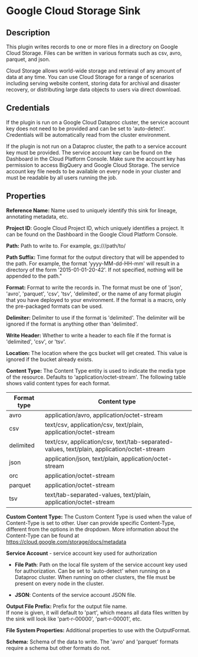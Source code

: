 # Google Cloud Storage Sink

Description
-----------
This plugin writes records to one or more files in a directory on Google Cloud Storage.
Files can be written in various formats such as csv, avro, parquet, and json.

Cloud Storage allows world-wide storage and retrieval of any amount of data at any time.
You can use Cloud Storage for a range of scenarios including serving website content,
storing data for archival and disaster recovery,
or distributing large data objects to users via direct download.

Credentials
-------------
If the plugin is run on a Google Cloud Dataproc cluster, the service account key does not need to be
provided and can be set to 'auto-detect'.
Credentials will be automatically read from the cluster environment.

If the plugin is not run on a Dataproc cluster, the path to a service account key must be provided.
The service account key can be found on the Dashboard in the Cloud Platform Console.
Make sure the account key has permission to access BigQuery and Google Cloud Storage.
The service account key file needs to be available on every node in your cluster and
must be readable by all users running the job.

Properties
----------
**Reference Name:** Name used to uniquely identify this sink for lineage, annotating metadata, etc.

**Project ID**: Google Cloud Project ID, which uniquely identifies a project.
It can be found on the Dashboard in the Google Cloud Platform Console.

**Path:** Path to write to. For example, gs://<bucket>/path/to/

**Path Suffix:** Time format for the output directory that will be appended to the path.
For example, the format 'yyyy-MM-dd-HH-mm' will result in a directory of the form '2015-01-01-20-42'.
If not specified, nothing will be appended to the path."

**Format:** Format to write the records in.
The format must be one of 'json', 'avro', 'parquet', 'csv', 'tsv', 'delimited', or the
name of any format plugin that you have deployed to your environment.
If the format is a macro, only the pre-packaged formats can be used.

**Delimiter:** Delimiter to use if the format is 'delimited'.
The delimiter will be ignored if the format is anything other than 'delimited'.

**Write Header:** Whether to write a header to each file if the format is 'delimited', 'csv', or 'tsv'.

**Location:** The location where the gcs bucket will get created. This value is ignored if the bucket already exists.

**Content Type:** The Content Type entity is used to indicate the media type of the resource.
Defaults to 'application/octet-stream'. The following table shows valid content types for each format.

| Format type   | Content type                                                                               |
|---------------|--------------------------------------------------------------------------------------------|
| avro          | application/avro, application/octet-stream                                                 |
| csv           | text/csv, application/csv, text/plain, application/octet-stream                            |
| delimited     | text/csv, application/csv, text/tab-separated-values, text/plain, application/octet-stream |
| json          | application/json, text/plain, application/octet-stream                                     |
| orc           | application/octet-stream                                                                   |
| parquet       | application/octet-stream                                                                   |
| tsv           | text/tab-separated-values, text/plain, application/octet-stream                            |

**Custom Content Type:** The Custom Content Type is used when the value of Content-Type is set to other.
User can provide specific Content-Type, different from the options in the dropdown.
More information about the Content-Type can be found at https://cloud.google.com/storage/docs/metadata

**Service Account**  - service account key used for authorization

* **File Path**: Path on the local file system of the service account key used for
authorization. Can be set to 'auto-detect' when running on a Dataproc cluster.
When running on other clusters, the file must be present on every node in the cluster.

* **JSON**: Contents of the service account JSON file.

**Output File Prefix:** Prefix for the output file name.  
If none is given, it will default to 'part', which means all data files written by the sink will look like 
'part-r-00000', 'part-r-00001', etc.

**File System Properties:** Additional properties to use with the OutputFormat.

**Schema:** Schema of the data to write.
The 'avro' and 'parquet' formats require a schema but other formats do not.
